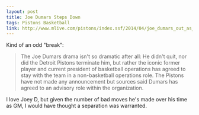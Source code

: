 ```yaml
---
layout: post
title: Joe Dumars Steps Down
tags: Pistons Basketball
link: http://www.mlive.com/pistons/index.ssf/2014/04/joe_dumars_out_as_pistons_pres.html
---
```


Kind of an odd "break":

> The Joe Dumars drama isn't so dramatic after all: He didn't quit, nor did the Detroit Pistons terminate him, but rather the iconic former player and current president of basketball operations has agreed to stay with the team in a non-basketball operations role.
>The Pistons have not made any announcement but sources said Dumars has agreed to an advisory role within the organization.

I love Joey D, but given the number of bad moves he's made over his time as GM, I would have thought a separation was warranted.

